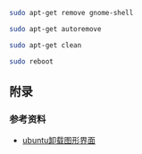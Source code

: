 
```bash
sudo apt-get remove gnome-shell

sudo apt-get autoremove

sudo apt-get clean

sudo reboot

```


## 附录

### 参考资料

* [ubuntu卸载图形界面](https://www.jianshu.com/p/6c04040bffed)

